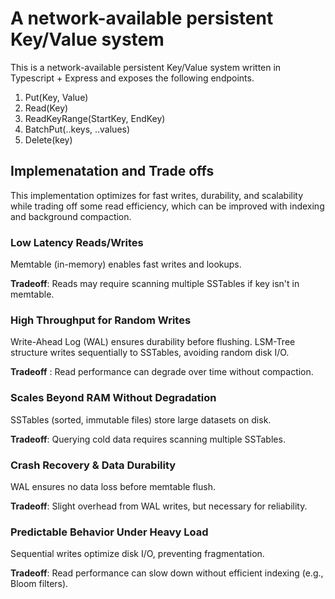
# A network-available persistent Key/Value system

 
This is a network-available persistent Key/Value system written in Typescript + Express and exposes the following endpoints.

1. Put(Key, Value)
2. Read(Key)
3. ReadKeyRange(StartKey, EndKey)
4. BatchPut(..keys, ..values)
5. Delete(key)


## Implemenatation and Trade offs
This implementation optimizes for fast writes, durability, and scalability while trading off some read efficiency, which can be improved with indexing and background compaction. 
### Low Latency Reads/Writes 
Memtable (in-memory) enables fast writes and lookups.

**Tradeoff**: Reads may require scanning multiple SSTables if key isn't in memtable.

### High Throughput for Random Writes 

Write-Ahead Log (WAL) ensures durability before flushing.
LSM-Tree structure writes sequentially to SSTables, avoiding random disk I/O.

**Tradeoff** : Read performance can degrade over time without compaction.
### Scales Beyond RAM Without Degradation 

SSTables (sorted, immutable files) store large datasets on disk.

**Tradeoff**: Querying cold data requires scanning multiple SSTables.
### Crash Recovery & Data Durability 

WAL ensures no data loss before memtable flush.

**Tradeoff**: Slight overhead from WAL writes, but necessary for reliability.
### Predictable Behavior Under Heavy Load 

Sequential writes optimize disk I/O, preventing fragmentation.

**Tradeoff**: Read performance can slow down without efficient indexing (e.g., Bloom filters).